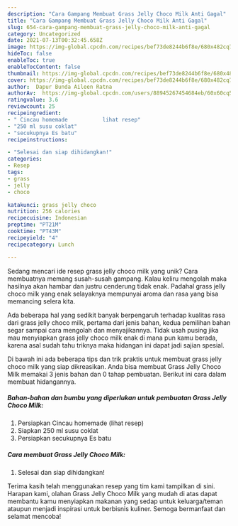 ```yaml
---
description: "Cara Gampang Membuat Grass Jelly Choco Milk Anti Gagal"
title: "Cara Gampang Membuat Grass Jelly Choco Milk Anti Gagal"
slug: 654-cara-gampang-membuat-grass-jelly-choco-milk-anti-gagal
category: Uncategorized
date: 2021-07-13T00:32:45.658Z
image: https://img-global.cpcdn.com/recipes/bef73de8244b6f8e/680x482cq70/grass-jelly-choco-milk-foto-resep-utama.jpg
hideToc: false
enableToc: true
enableTocContent: false
thumbnail: https://img-global.cpcdn.com/recipes/bef73de8244b6f8e/680x482cq70/grass-jelly-choco-milk-foto-resep-utama.jpg
cover: https://img-global.cpcdn.com/recipes/bef73de8244b6f8e/680x482cq70/grass-jelly-choco-milk-foto-resep-utama.jpg
author:  Dapur Bunda Aileen Ratna
authorAv:  https://img-global.cpcdn.com/users/88945267454684eb/60x60cq50/avatar.jpg
ratingvalue: 3.6
reviewcount: 25
recipeingredient:
- " Cincau homemade           lihat resep"
- "250 ml susu coklat"
- "secukupnya Es batu"
recipeinstructions:

- "Selesai dan siap dihidangkan!"
categories:
- Resep
tags:
- grass
- jelly
- choco

katakunci: grass jelly choco 
nutrition: 256 calories
recipecuisine: Indonesian
preptime: "PT21M"
cooktime: "PT43M"
recipeyield: "4"
recipecategory: Lunch

---
```



Sedang mencari ide resep grass jelly choco milk yang unik? Cara membuatnya memang susah-susah gampang. Kalau keliru mengolah maka hasilnya akan hambar dan justru cenderung tidak enak. Padahal grass jelly choco milk yang enak selayaknya mempunyai aroma dan rasa yang bisa memancing selera kita.




Ada beberapa hal yang sedikit banyak berpengaruh terhadap kualitas rasa dari grass jelly choco milk, pertama dari jenis bahan, kedua pemilihan bahan segar sampai cara mengolah dan menyajikannya. Tidak usah pusing jika mau menyiapkan grass jelly choco milk enak di mana pun kamu berada, karena asal sudah tahu triknya maka hidangan ini dapat jadi sajian spesial.


Di bawah ini ada beberapa tips dan trik praktis untuk membuat grass jelly choco milk yang siap dikreasikan. Anda bisa membuat Grass Jelly Choco Milk memakai 3 jenis bahan dan 0 tahap pembuatan. Berikut ini cara dalam membuat hidangannya.

<!--inarticleads1-->

##### Bahan-bahan dan bumbu yang diperlukan untuk pembuatan Grass Jelly Choco Milk:

1. Persiapkan  Cincau homemade           (lihat resep)
1. Siapkan 250 ml susu coklat
1. Persiapkan secukupnya Es batu




<!--inarticleads2-->

##### Cara membuat Grass Jelly Choco Milk:


1. Selesai dan siap dihidangkan!



Terima kasih telah menggunakan resep yang tim kami tampilkan di sini. Harapan kami, olahan Grass Jelly Choco Milk yang mudah di atas dapat membantu kamu menyiapkan makanan yang sedap untuk keluarga/teman ataupun menjadi inspirasi untuk berbisnis kuliner. Semoga bermanfaat dan selamat mencoba!
